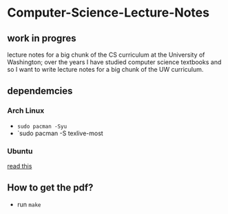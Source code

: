 # Computer-Science-Lecture-Notes
## work in progres

lecture notes for a big chunk of the CS curriculum at the University of Washington; over the years I have studied computer science textbooks and so I want to write lecture  notes for a big chunk of the UW curriculum.


## dependemcies
### Arch Linux
* `sudo pacman -Syu`
* `sudo pacman -S texlive-most

### Ubuntu
[read this](https://linuxhint.com/install-latex-ubuntu/)

## How to get the pdf?
* run `make`
